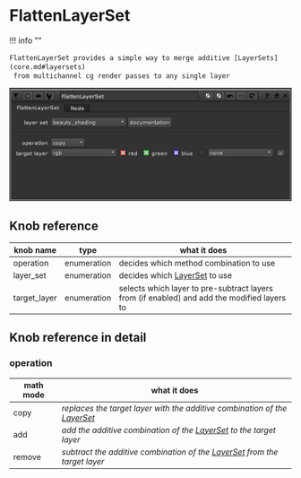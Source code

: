 # FlattenLayerSet 

!!! info "" 

    FlattenLayerSet provides a simple way to merge additive [LayerSets](core.md#layersets)
     from multichannel cg render passes to any single layer

![FlattenLayerSet](media/parameters/FlattenLayerSet.png)

## Knob reference

| knob name | type | what it does |
| --------- | ---- | ------------ |
| operation | enumeration | decides which method combination to use |
| layer_set | enumeration | decides which [LayerSet](core.md#layersets) to use |
| target_layer | enumeration | selects which layer to pre-subtract layers from (if enabled) and add the modified layers to |

## Knob reference in detail

### operation

| math mode | what it does |
| --------- | ------------ |
| copy | _replaces the  target layer with the additive combination of the [LayerSet](core.md#layersets)_
| add | _add the additive combination of the [LayerSet](core.md#layersets) to the target layer_
| remove | _subtract the additive combination of the [LayerSet](core.md#layersets) from the target layer_
